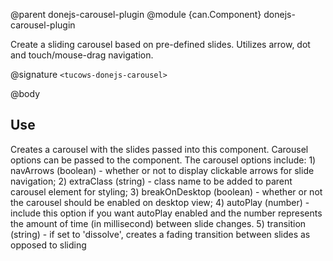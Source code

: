 @parent donejs-carousel-plugin
@module {can.Component} donejs-carousel-plugin <tucows-donejs-carousel>

Create a sliding carousel based on pre-defined slides. Utilizes arrow, dot and touch/mouse-drag navigation.

@signature `<tucows-donejs-carousel>`

@body

## Use

Creates a carousel with the slides passed into this component. Carousel options can be passed to the component. The carousel options include: 1) navArrows (boolean) - whether or not to display clickable arrows for slide navigation; 2) extraClass (string) - class name to be added to parent carousel element for styling; 3) breakOnDesktop (boolean) - whether or not the carousel should be enabled on desktop view; 4) autoPlay (number) - include this option if you want autoPlay enabled and the number represents the amount of time (in millisecond) between slide changes.  5) transition (string) - if set to 'dissolve', creates a fading transition between slides as opposed to sliding